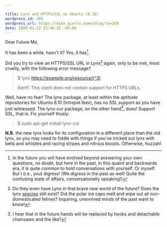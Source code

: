 ```yaml
---

title: Lynx and HTTPS/SSL on Ubuntu (8.10)
wordpress_id: 269
wordpress_url: https://mike.giarlo.name/blog/?p=269
date: 2009-01-12 13:46:15 -05:00
---
```

Dear Future Me,

It has been a while, hasn't it?  Yes, it has[^1].

Did you try to view an HTTPS/SSL URL in Lynx[^2] again, only to be met, most cruelly, with the following error message?

> $ lynx https://example.org/resource/[^3]
>
> Alert!: This client does not contain support for HTTPS URLs.

Well, have no fear!  The lynx package, at least within the aptitude repositories for Ubuntu 8.10 (Intrepid Ibex), has no SSL support as you have just witnessed.  The lynx-cur package, on the other hand[^4], does!  Support SSL, that is.  Fix yourself thusly:

> $ sudo apt-get install lynx-cur

**N.B.** the new lynx looks for its configuration in a different place than the old lynx, so you may need to fiddle with things if you've tricked out lynx with bells and whistles and racing stripes and nitrous boosts.  Otherwise, huzzah!

[^1]: In the future you will have evolved beyond answering your own questions, no doubt, but here in the past, in this quaint and backwards era, it is quite common to hold conversations with yourself.  Or myself.  But I (i.e., you) digress!  (We digress in the past as well!  Quite the confusing state of affairs, conversationally speaking!)
[^2]: Do they even have Lynx in that brave new world of the future?  Does the lynx <a href="http://en.wikipedia.org/wiki/Lynx" target="_blank">species</a> still exist?  Did the polar ice caps melt and wipe out all non-domesticated felines?  Inquiring, unevolved minds of the past want to know!
[^3]: I am assuming that in the future <a href="http://en.wikipedia.org/wiki/Example.com" target="_blank">example.org</a> remains a reserved dummy domain.
[^4]: I hear that in the future hands will be replaced by hooks and detachable chainsaws and the like?
